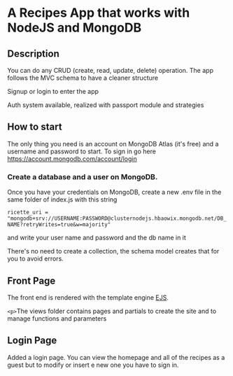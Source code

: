 # A Recipes App that works with NodeJS and MongoDB

## Description

<p>You can do any CRUD (create, read, update, delete) operation. The app follows the MVC schema to have a cleaner structure</p><p>Signup or login to enter the app</p><p>Auth system available, realized with passport module and strategies</p>

## How to start

The only thing you need is an account on MongoDB Atlas (it's free) and a username and password to start. To sign in go here https://account.mongodb.com/account/login

<h3>Create a database and a user on MongoDB. </h3>
<p>Once you have your credentials on MongoDB, create a new .env file in the same folder of index.js with this string</p>
<p><code>ricette_uri = "mongodb+srv://USERNAME:PASSWORD@clusternodejs.hbaowix.mongodb.net/DB_NAME?retryWrites=true&w=majority"</code></p>
<p>and write your user name and password and the db name in it </p>

There's no need to create a collection, the schema model creates that for you to avoid errors.

## Front Page

<p>The front end is rendered with the template engine <a href="https://github.com/mde/ejs/tree/main">EJS</a>. </p>

`<p>`The views folder contains pages and partials to create the site and to manage functions and parameters

## Login Page

Added a login page. You can view the homepage and all of the recipes as a guest but to modify or insert e new one you have to sign in.
